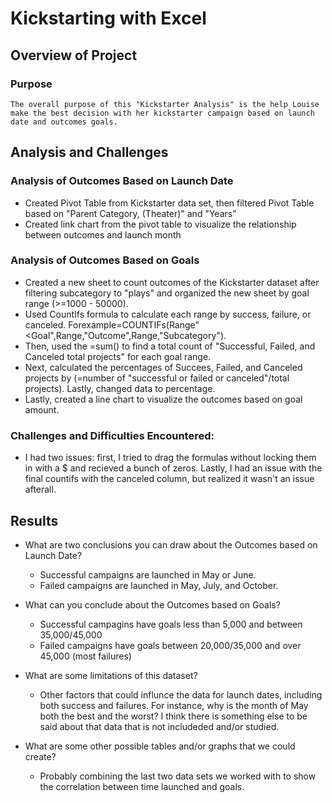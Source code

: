 # Kickstarting with Excel

## Overview of Project

### Purpose
    The overall purpose of this "Kickstarter Analysis" is the help Louise make the best decision with her kickstarter campaign based on launch date and outcomes goals.

## Analysis and Challenges

### Analysis of Outcomes Based on Launch Date

- Created Pivot Table from Kickstarter data set, then filtered Pivot Table based on "Parent Category, (Theater)" and "Years" 
- Created link chart from the pivot table to visualize the relationship between outcomes and launch month

### Analysis of Outcomes Based on Goals
- Created a new sheet to count outcomes of the Kickstarter dataset after filtering subcategory to "plays" and organized the new sheet by goal range (>=1000 - 50000).
- Used CountIfs formula to calculate each range by success, failure, or canceled. Forexample=COUNTIFs(Range"<Goal",Range,"Outcome",Range,"Subcategory"). 
- Then, used the =sum() to find a total count of "Successful, Failed, and Canceled total projects" for each goal range.
- Next, calculated the percentages of Succees, Failed, and Canceled projects by (=number of "successful or failed or canceled"/total projects). Lastly, changed data to percentage. 
- Lastly, created a line chart to visualize the outcomes based on goal amount.

### Challenges and Difficulties Encountered:
- I had two issues: first, I tried to drag the formulas without locking them in with a $ and recieved a bunch of zeros. Lastly, I had an issue with the final countifs with the canceled column, but realized it wasn't an issue afterall.

## Results

- What are two conclusions you can draw about the Outcomes based on Launch Date?
    - Successful campaigns are launched in May or June.
    - Failed campaigns are launched in May, July, and October. 

- What can you conclude about the Outcomes based on Goals?
    - Successful campagins have goals less than 5,000 and between 35,000/45,000
    - Failed campaigns have goals between 20,000/35,000 and over 45,000 (most failures)

- What are some limitations of this dataset?
    - Other factors that could influnce the data for launch dates, including both success and failures. For instance, why is the month of May both the best and the worst? I think there is something else to be said about that data that is not includeded and/or studied. 
    
- What are some other possible tables and/or graphs that we could create?
    - Probably combining the last two data sets we worked with to show the correlation between time launched and goals. 
